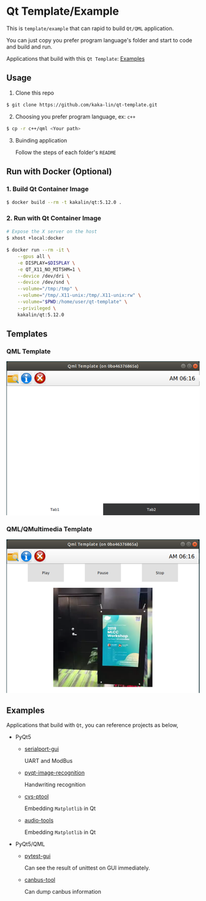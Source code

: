 # Qt Template/Example

This is `template/example` that can rapid to build ```Qt/QML``` application.

You can just copy you prefer program language's folder and start to code and build and run.

Applications that build with this `Qt Template`: [Examples](#examples)

## Usage

1. Clone this repo
```bash
$ git clone https://github.com/kaka-lin/qt-template.git
```

2. Choosing you prefer program language, ex: ```c++```

```bash
$ cp -r c++/qml <Your path>
```

3. Buinding application

    Follow the steps of each folder's ```README```

## Run with Docker (Optional)

### 1. Build Qt Container Image

```bash
$ docker build --rm -t kakalin/qt:5.12.0 .
```

### 2. Run with Qt Container Image

```bash
# Expose the X server on the host
$ xhost +local:docker
```

```bash
$ docker run --rm -it \
    --gpus all \
    -e DISPLAY=$DISPLAY \
    -e QT_X11_NO_MITSHM=1 \
    --device /dev/dri \
    --device /dev/snd \
    --volume="/tmp:/tmp" \
    --volume="/tmp/.X11-unix:/tmp/.X11-unix:rw" \
    --volume="$PWD:/home/user/qt-template" \
    --privileged \
    kakalin/qt:5.12.0
```

## Templates

### QML Template

![](./images/qml-template.png)


### QML/QMultimedia Template

![](./images/qml-qmultimedia-template.png)

## Examples

Applications that build with `Qt`, you can reference projects as below,

- PyQt5

    - [serialport-gui](https://github.com/kaka-lin/serialport-gui)

        UART and ModBus

    - [pyqt-image-recognition](https://github.com/kaka-lin/pyqt-image-recognition)

        Handwriting recognition

    - [cvs-ptool](https://github.com/kaka-lin/csv-ptool)

        Embedding `Matplotlib` in Qt

    - [audio-tools](https://github.com/kaka-lin/audio-tools)

        Embedding `Matplotlib` in Qt

- PyQt5/QML

    - [pytest-gui](https://github.com/kaka-lin/pytest-gui)

        Can see the result of unittest on GUI immediately.

    - [canbus-tool](https://github.com/kaka-lin/canbus-tool)

        Can dump canbus information

